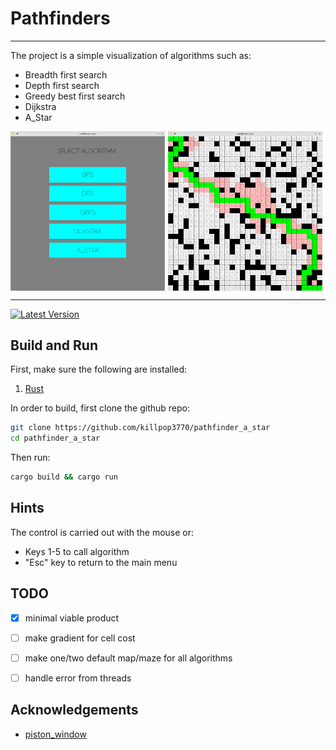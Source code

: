 # Pathfinders

---

The project is a simple visualization of algorithms such as:

- Breadth first search
- Depth first search
- Greedy best first search
- Dijkstra
- A_Star

<div style="display: flex; flex-direction: row; flex-wrap: nowrap;">
<img src="./assets/menu.png" width="49%" style="margin-right: 5px" />
<img src="./assets/astar.png" width="49%" />
</div>


[//]: # (![Image1]&#40;./assets/menu.png&#41; ![Image2]&#40;./assets/astar.png&#41; )

---

[![Latest Version](https://img.shields.io/github/v/tag/killpop3770/pathfinder_a_star?sort=semver&label=version)](https://github.com/killpop3770/pathfinder_a_star)

## Build and Run

First, make sure the following are installed:

1. [Rust](https://www.rust-lang.org/tools/install)

In order to build, first clone the github repo:

```sh
git clone https://github.com/killpop3770/pathfinder_a_star
cd pathfinder_a_star
```

Then run:

```sh
cargo build && cargo run
```

## Hints

The control is carried out with the mouse or:

- Keys 1-5 to call algorithm
- "Esc" key to return to the main menu

## TODO
- [x] minimal viable product
- [ ] make gradient for cell cost
- [ ] make one/two default map/maze for all algorithms
- [ ] handle error from threads


## Acknowledgements

- [piston_window](https://github.com/PistonDevelopers/piston_window)
